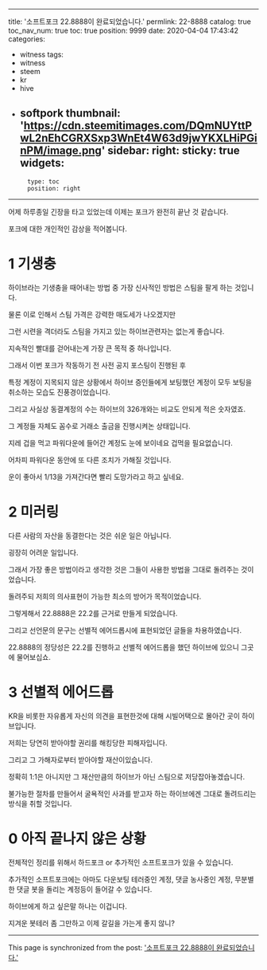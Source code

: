 
---
title: '소프트포크 22.8888이 완료되었습니다.'
permlink: 22-8888
catalog: true
toc_nav_num: true
toc: true
position: 9999
date: 2020-04-04 17:43:42
categories:
- witness
tags:
- witness
- steem
- kr
- hive
- softpork
thumbnail: 'https://cdn.steemitimages.com/DQmNUYttPwL2nEhCGRXSxp3WnEt4W63d9jwYKXLHiPGinPM/image.png'
sidebar:
    right:
        sticky: true
widgets:
    -
        type: toc
        position: right
---


어제 하루종일 긴장을 타고 있었는데 이제는 포크가 완전히 끝난 것 같습니다.

포크에 대한 개인적인 감상을 적어봅니다.

#  1 기생충

하이브라는 기생충을 때어내는 방법 중 가장 신사적인 방법은 스팀을 팔게 하는 것입니다.

물론 이로 인해서 스팀 가격은 강력한 매도세가 나오겠지만 

그런 시련을 격더라도 스팀을 가지고 있는 하이브관련자는 없는게 좋습니다.

지속적인 빨대를 걷어내는게 가장 큰 목적 중 하나입니다.

그래서 이번 포크가 작동하기 전 사전 공지 포스팅이 진행된 후

특정 계정이 지목되지 않은 상황에서 하이브 증인들에게 보팅했던 계정이 모두 보팅을 취소하는 모습도 진풍경이었습니다.

그리고 사실상 동결계정의 수는 하이브의 326개와는 비교도 안되게 적은 숫자였죠. 

그 계정들 자체도 꼼수로 거래소 출금을 진행시켜논 상태입니다.

지레  겁을 먹고 파워다운에 들어간 계정도 눈에 보이네요 겁먹을 필요없습니다. 

어차피 파워다운 동안에 또 다른 조치가 가해질 것입니다.

운이 좋아서 1/13을 가져간다면 빨리 도망가라고 하고 싶네요.

# 2 미러링

다른 사람의 자산을 동결한다는 것은 쉬운 일은 아닙니다. 

굉장히 어려운 일입니다. 

그래서 가장 좋은 방법이라고 생각한 것은 그들이 사용한 방법을 그대로 돌려주는 것이었습니다.

돌려주되 저희의 의사표현이 가능한 최소의 방어가 목적이었습니다.

그렇게해서 22.8888은 22.2를 근거로 만들게 되었습니다.

그리고 선언문의 문구는 선별적 에어드롭시에 표현되었던 글들을 차용하였습니다.

22.8888의 정당성은 22.2를 진행하고 선별적 에어드롭을 했던 하이브에 있으니 그곳에 물어보십쇼. 

# 3 선별적 에어드롭

KR을 비롯한 자유롭게 자신의 의견을 표현한것에 대해 시빌어택으로 몰아간 곳이 하이브입니다.

저희는 당연히 받아야할 권리를 해킹당한 피해자입니다.

그리고 그 가해자로부터 받아야할 재산이있습니다. 

정확히 1:1은 아니지만 그 재산만큼의 하이브가 아닌 스팀으로 저당잡아놓겠습니다. 

불가능한 절차를 만들어서 굴욕적인 사과를 받고자 하는 하이브에겐 그대로 돌려드리는 방식을 취할 것입니다.


# 0 아직 끝나지 않은 상황

전체적인 정리를 위해서 하드포크 or 추가적인 소프트포크가 있을 수 있습니다.

추가적인 소프트포크에는 아마도 다운보팅 테러중인 계정, 댓글 농사중인 계정, 무분별한 댓글 봇을 돌리는 계정등이 들어갈 수 있습니다.

하이브에게 하고 싶은말 하나는 이겁니다.

지겨운 봇테러 좀 그만하고 이제 갈길을 가는게 좋지 않니?

- - -

This page is synchronized from the post: ['소프트포크 22.8888이 완료되었습니다.'](https://steemit.com/@virus707/22-8888)
